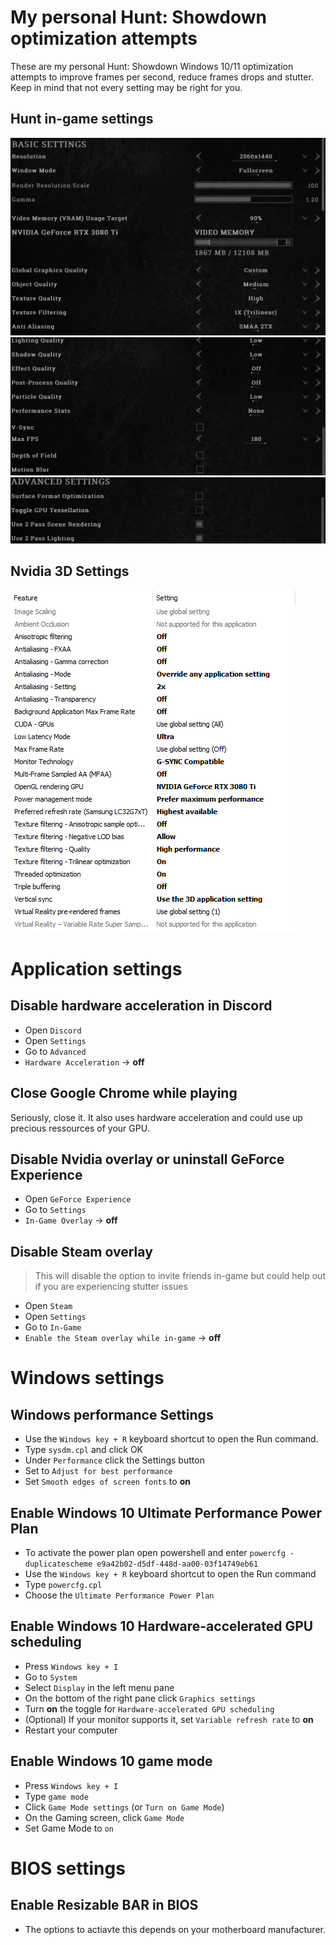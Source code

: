 # My personal Hunt: Showdown optimization attempts
These are my personal Hunt: Showdown Windows 10/11 optimization attempts to improve frames per second, reduce frames drops and stutter. Keep in mind that not every setting may be right for you.

## Hunt in-game settings
![1.png](https://raw.githubusercontent.com/nopantsfriday/hunt_showdown_settings/main/1.png)
![2.png](https://raw.githubusercontent.com/nopantsfriday/hunt_showdown_settings/main/2.png)
![3.png](https://raw.githubusercontent.com/nopantsfriday/hunt_showdown_settings/main/3.png)

## Nvidia 3D Settings
![nvidia.png](https://raw.githubusercontent.com/nopantsfriday/hunt_showdown_settings/main/nvidia.png)

# Application settings
## Disable hardware acceleration in Discord
- Open ```Discord```
- Open ```Settings```
- Go to ```Advanced```
- ```Hardware Acceleration``` -> **off**

## Close Google Chrome while playing 
Seriously, close it. It also uses hardware acceleration and could use up precious ressources of your GPU.

## Disable Nvidia overlay or uninstall GeForce Experience
- Open ```GeForce Experience```
- Go to ```Settings```
- ```In-Game Overlay``` -> **off**

## Disable Steam overlay
> This will disable the option to invite friends in-game but could help out if you are experiencing stutter issues
- Open ```Steam```
- Open ```Settings```
- Go to ```In-Game``` 
- ```Enable the Steam overlay while in-game``` -> **off** <br />

# Windows settings
## Windows performance Settings
- Use the ```Windows key + R``` keyboard shortcut to open the Run command.
- Type ```sysdm.cpl``` and click OK
- Under ```Performance``` click the Settings button
- Set to ``` Adjust for best performance ```
- Set ```Smooth edges of screen fonts``` to **on**

## Enable Windows 10 Ultimate Performance Power Plan
- To activate the power plan open powershell and enter
```powercfg -duplicatescheme e9a42b02-d5df-448d-aa00-03f14749eb61```
- Use the ```Windows key + R``` keyboard shortcut to open the Run command
- Type ```powercfg.cpl```
- Choose the ```Ultimate Performance Power Plan```

## Enable Windows 10 Hardware-accelerated GPU scheduling
- Press ```Windows key + I```
- Go to ```System```
- Select ```Display``` in the left menu pane
- On the bottom of the right pane click ```Graphics settings```
- Turn **on** the toggle for ```Hardware-accelerated GPU scheduling```
- (Optional) If your monitor supports it, set ```Variable refresh rate``` to **on**
- Restart your computer

## Enable Windows 10 game mode
- Press ```Windows key + I```
- Type ```game mode```
- Click ```Game Mode settings``` (or ```Turn on Game Mode```)
- On the Gaming screen, click ```Game Mode```
- Set Game Mode to ```on```

# BIOS settings
## Enable  Resizable BAR in BIOS
- The options to actiavte this depends on your motherboard manufacturer.
